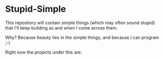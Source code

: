 # Stupid-Simple

This repository will contain simple things (which may often sound stupid) that I'll keep building as and when I come across them.

Why? Because beauty lies in the simple things, and because I can program ;-)

Right now the projects under this are:
